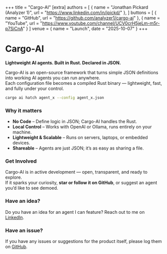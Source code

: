 +++
title = "Cargo-AI"
[extra]
authors = [
  { name = "Jonathan Pickard (Analyzer 1)", url = "https://www.linkedin.com/in/jpickd/" },
]
buttons = [
  { name = "GitHub", url = "https://github.com/analyzer1/cargo-ai" },
  { name = "YouTube", url = "https://www.youtube.com/channel/UCV0crH5jeLm-m5r-p7SiCnA" }
]
venue = { name = "Launch", date = "2025-10-07" }
+++

# Cargo-AI

**Lightweight AI agents. Built in Rust. Declared in JSON.**

Cargo-AI is an open-source framework that turns simple JSON definitions into working AI agents you can run anywhere.  
Each configuration file becomes a compiled Rust binary — lightweight, fast, and fully under your control.

```bash
cargo ai hatch agent_x --config agent_x.json
```

### Why it matters
- **No Code** – Define logic in JSON; Cargo-AI handles the Rust.  
- **Local Control** – Works with OpenAI or Ollama, runs entirely on your machine.  
- **Lightweight & Scalable** – Runs on servers, laptops, or embedded devices.  
- **Shareable** – Agents are just JSON; it’s as easy as sharing a file.  

### Get Involved
Cargo-AI is in active development — open, transparent, and ready to explore.  
If it sparks your curiosity, **star or follow it on GitHub**, or suggest an agent you’d like to see demoed.

### Have an idea?
Do you have an idea for an agent I can feature? Reach out to me on [LinkedIn](https://www.linkedin.com/in/jpickd/).

### Have an issue?
If you have any issues or suggestions for the product itself, please log them on [GitHub](https://github.com/analyzer1/cargo-ai/issues).  
